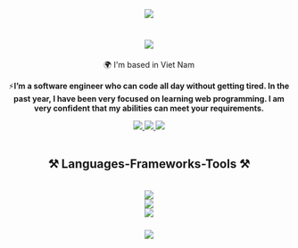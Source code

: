 <div><div align="center"> <img src="https://firebasestorage.googleapis.com/v0/b/ecommerce-67575.appspot.com/o/23126126.png?alt=media&token=6057e157-63f1-4d22-b0d2-6096a43ea581"></div>

<div align="center">

<h1 align="center">
    <img src="https://readme-typing-svg.herokuapp.com/?font=Righteous&size=35&center=true&vCenter=true&width=500&height=70&duration=4000&lines=Hi+There!+👋;+I'm+Cao+Nam!;" />
</h1>

🌍 I'm based in Viet Nam

⚡**I’m a software engineer who can code all day without getting tired. In the past year, I have been very focused on learning web programming. I am very confident that my abilities can meet your requirements.**

 </div>

<div align="center"> 
  <a href="mailto:caonam030402@gmail.com">
    <img src="https://img.shields.io/badge/Gmail-333333?style=for-the-badge&logo=gmail&logoColor=red" />
  </a>
  <a href="" target="_blank">
    <img src="https://img.shields.io/badge/LinkedIn-0077B5?style=for-the-badge&logo=linkedin&logoColor=white" target="_blank" />
  </a>
  <a href="" target="_blank">
     <img src="https://img.shields.io/badge/Portfolio-FF5722?style=for-the-badge&logo=todoist&logoColor=white" target="_blank" /> 
  </a>
</div>
 <br/>
<!-- <p align="center">
  <img src="https://github.com/thanhtin4401/thanhtin4401/assets/85281544/a65ececb-7042-4a69-b9a6-71381c48b003" alt="giphy" />
</p> -->
<h2 align="center">⚒️ Languages-Frameworks-Tools ⚒️</h2>
<br/>
<div align="center">
  <img src="https://skillicons.dev/icons?i=js,ts,py,dart" /><br>
   <img src="https://skillicons.dev/icons?i=react,next,redux,styledcomponents,sass,mui,tailwind,bootstrap" /><br>
   <img src="https://skillicons.dev/icons?i=nodejs,express,nestjs,mongodb,mysql,firebase,xd,ps,ai,pr,ae" /><br>
</div>
<h3 align="center">
    <img src="https://readme-typing-svg.herokuapp.com/?font=Righteous&size=25&center=true&vCenter=true&width=500&height=70&duration=4000&lines=Thanks+for+visiting!+✌️;+Shoot+me+a+message+on+Linkedin!;I'm+always+down+to+collab+:)">
</h3>
 </div>

